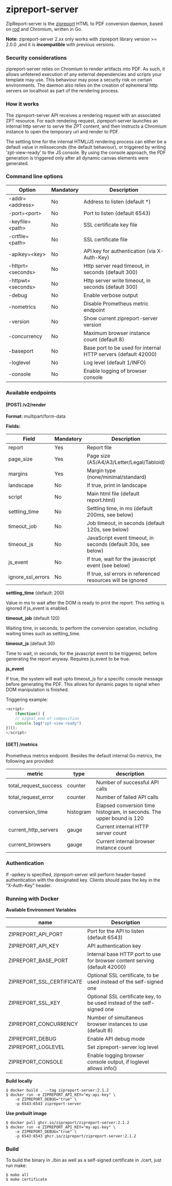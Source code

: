 # zipreport-server

ZipReport-server is the [zipreport](https://github.com/zipreport/zipreport) HTML to PDF conversion daemon, based on
[rod](https://github.com/go-rod/rod) and Chromium, written in Go.

**Note:** zipreport-server 2.xx only works with zipreport library version >= 2.0.0 ,and it is **incompatible** with
previous
versions.

### Security considerations

zipreport-server relies on Chromium to render artifacts into PDF. As such, it allows unfetered execution of any
external dependencies and scripts your template may use. This behaviour may pose a security risk on certain
environments.
The daemon also relies on the creation of ephemeral http servers on localhost as part of the rendering process.

### How it works

The zipreport-server API receives a rendering request with an associated ZPT resource. For each rendering request,
zipreport-server
launches an internal http server to serve the ZPT content, and then instructs a Chromium instance to open the temporary
url and render to PDF.

The settling time for the internal HTML/JS rendering process can either be a default value in milisseconds (the default
behaviour), or triggered by writing 'zpt-view-ready' to the JS console. By using the console approach, the PDF
generation
is triggered only after all dynamic canvas elements were generated.

### Command line options

| Option              | Mandatory | Description                                                    |
|---------------------|-----------|----------------------------------------------------------------|
| -addr=\<address\>   | No        | Address to listen (default *)                                  |
| -port=\<port\>      | No        | Port to listen (default 6543)                                  | 
| -keyfile=\<path\>   | No        | SSL certificate key file                                       |
| -crtfile=\<path\>   | No        | SSL certificate file                                           |
| -apikey=\<key\>     | No        | API key for authentication (via X-Auth-Key)                    |
| -httprt=\<seconds\> | No        | Http server read timeout, in seconds (default 300)             |
| -httpwt=\<seconds\> | No        | Http server write timeout, in seconds (default 300)            |
| -debug              | No        | Enable verbose output                                          |
| -nometrics          | No        | Disable Prometheus metric endpoint                             |
| -version            | No        | Show current zipreport-server version                          |
| -concurrency        | No        | Maximum browser instance count (default 8)                     |
| -baseport           | No        | Base port to be used for internal HTTP servers (default 42000) |
| -loglevel           | No        | Log level (default 1/INFO)                                     |
| -console            | No        | Enable logging of browser console                              |

### Available endpoints

#### [POST] /v2/render

**Format:** multipart/form-data

**Fields:**

| Field             | Mandatory | Description                                                   |
|-------------------|-----------|---------------------------------------------------------------|
| report            | Yes       | Report file                                                   |
| page_size         | Yes       | Page size (A5/A4/A3/Letter/Legal/Tabloid)                     |
| margins           | Yes       | Margin type (none/minimal/standard)                           |
| landscape         | No        | If true, print in landscape                                   |
| script            | No        | Main html file (default report.html)                          |
| settling_time     | No        | Settling time, in ms (default 200ms, see below)               |
| timeout_job       | No        | Job timeout, in seconds (default 120s, see below)             | 
| timeout_js        | No        | JavaScript event timeout, in seconds (default 30s, see below) |
| js_event          | No        | If true, wait for the javascript event (see below)            |
| ignore_ssl_errors | No        | If true, ssl errors in referenced resources will be ignored   |

**settling_time** (default: 200)

Value in ms to wait after the DOM is ready to print the report. This setting is ignored if
js_event is enabled.

**timeout_job** (default 120)

Waiting time, in seconds, to perform the conversion operation, including waiting times such as
settling_time.

**timeout_js** (default 30)

Time to wait, in seconds, for the javascript event to be triggered, before generating the
report anyway. Requires js_event to be true.

**js_event**

If true, the system will wait upto timeout_js for a specific console message before
generating the PDF. This allows for dynamic pages to signal when DOM manipulation is finished.

Triggering example:

```javascript
<script>
    (function() {
    // signal end of composition
    console.log("zpt-view-ready")
})();
</script>
```

#### [GET] /metrics

Prometheus metrics endpoint. Besides the default internal Go metrics, the following are provided:

| metric                | type      | description                                                           |
|-----------------------|-----------|-----------------------------------------------------------------------|
| total_request_success | counter   | Number of successful API calls                                        |
| total_request_error   | counter   | Number of failed API calls                                            |
| conversion_time       | histogram | Elapsed conversion time histogram, in seconds. The upper bound is 120 |
| current_http_servers  | gauge     | Current internal HTTP server count                                    |
| current_browsers      | gauge     | Current internal browser instance count                               |

### Authentication

If -apikey is specified, zipreport-server will perform header-based authentication with
the designated key. Clients should pass the key in the "X-Auth-Key" header.

### Running with Docker

**Available Environment Variables**

| name                      | Description                                                                |
|---------------------------|----------------------------------------------------------------------------|
| ZIPREPORT_API_PORT        | Port for the API to listen (default 6543)                                  |
| ZIPREPORT_API_KEY         | API authentication key                                                     |
| ZIPREPORT_BASE_PORT       | Internal base HTTP port to use for browser content serving (default 42000) |
| ZIPREPORT_SSL_CERTIFICATE | Optional SSL certificate, to be used instead of the self-signed one        |
| ZIPREPORT_SSL_KEY         | Optional SSL certificate key, to be used instead of the self-signed one    |
| ZIPREPORT_CONCURRENCY     | Number of simultaneus browser instances to use (default 8)                 |
| ZIPREPORT_DEBUG           | Enable API debug mode                                                      |
| ZIPREPORT_LOGLEVEL        | Set zipreport-server log level                                             |
| ZIPREPORT_CONSOLE         | Enable logging browser console output, if loglevel allows info()           |

**Build locally**

```shell
$ docker build . --tag zipreport-server:2.1.2
$ docker run -e ZIPREPORT_API_KEY="my-api-key" \
    -e ZIPREPORT_DEBUG="true" \
    -p 6543:6543 zipreport-server
```

**Use prebuilt image**

```shell
$ docker pull ghcr.io/zipreport/zipreport-server:2.1.2
$ docker run -e ZIPREPORT_API_KEY="my-api-key" \
    -e ZIPREPORT_DEBUG="true" \
    -p 6543:6543 ghcr.io/zipreport/zipreport-server:2.1.2
```

### Build

To build the binary in ./bin as well as a self-signed certificate in ./cert, just run
make:

```shell script
$ make all
$ make certificate
```
